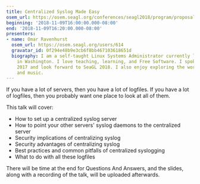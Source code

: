 ```yaml
---
title: Centralized Syslog Made Easy
osem_url: https://osem.seagl.org/conferences/seagl2018/program/proposals/420
beginning: '2018-11-09T16:00:00.000-08:00'
end: '2018-11-09T16:20:00.000-08:00'
presenters:
- name: Omar Ravenhurst
  osem_url: https://osem.seagl.org/users/614
  gravatar_id: 0f294e48b9e3cb6f8bb467103618651d
  biography: I am a self-taught Linux Systems Administrator currently living and working
    in Washington. I love teaching, learning, and Free Software. I spoke at SeaGL
    2017 and look forward to SeaGL 2018. I also enjoy exploring the worlds of cooking
    and music.
---
```


If you have a lot of servers, then you have a lot of logfiles. If you have a lot of logfiles, then you probably want one place to look at all of them.

This talk will cover:

- How to set up a centralized syslog server
- How to point your other servers' syslog daemons to the centralized server
- Security implications of centralizing syslog
- Security advantages of centralizing syslog
- Best practices and common pitfalls of centralized syslogging
- What to do with all these logfiles

There will be time at the end for Questions And Answers, and the slides, along with a recording of the talk, will be uploaded afterwards.
